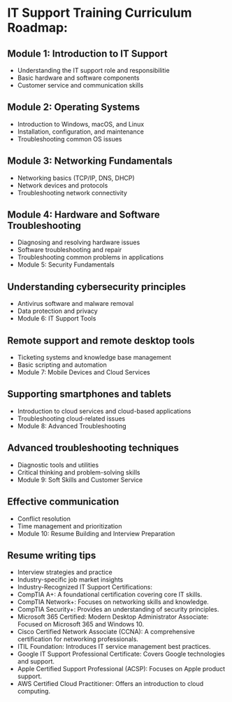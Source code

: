 # IT Support Training Curriculum Roadmap:

## Module 1: Introduction to IT Support

- Understanding the IT support role and responsibilitie
- Basic hardware and software components
- Customer service and communication skills

## Module 2: Operating Systems

- Introduction to Windows, macOS, and Linux
- Installation, configuration, and maintenance
- Troubleshooting common OS issues

## Module 3: Networking Fundamentals

- Networking basics (TCP/IP, DNS, DHCP)
- Network devices and protocols
- Troubleshooting network connectivity

## Module 4: Hardware and Software Troubleshooting

- Diagnosing and resolving hardware issues
- Software troubleshooting and repair
- Troubleshooting common problems in applications
- Module 5: Security Fundamentals

## Understanding cybersecurity principles
- Antivirus software and malware removal
- Data protection and privacy
- Module 6: IT Support Tools

## Remote support and remote desktop tools
- Ticketing systems and knowledge base management
- Basic scripting and automation
- Module 7: Mobile Devices and Cloud Services

## Supporting smartphones and tablets
- Introduction to cloud services and cloud-based applications
- Troubleshooting cloud-related issues
- Module 8: Advanced Troubleshooting

## Advanced troubleshooting techniques
- Diagnostic tools and utilities
- Critical thinking and problem-solving skills
- Module 9: Soft Skills and Customer Service

## Effective communication
- Conflict resolution
- Time management and prioritization
- Module 10: Resume Building and Interview Preparation

## Resume writing tips
- Interview strategies and practice
- Industry-specific job market insights
- Industry-Recognized IT Support Certifications:
- CompTIA A+: A foundational certification covering core IT skills.
- CompTIA Network+: Focuses on networking skills and knowledge.
- CompTIA Security+: Provides an understanding of security principles.
- Microsoft 365 Certified: Modern Desktop Administrator Associate: Focused on Microsoft 365 and Windows 10.
- Cisco Certified Network Associate (CCNA): A comprehensive certification for networking professionals.
- ITIL Foundation: Introduces IT service management best practices.
- Google IT Support Professional Certificate: Covers Google technologies and support.
- Apple Certified Support Professional (ACSP): Focuses on Apple product support.
- AWS Certified Cloud Practitioner: Offers an introduction to cloud computing.